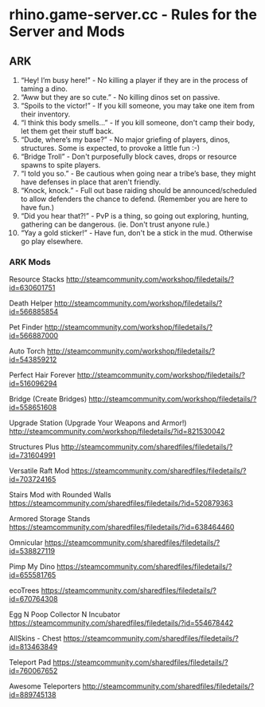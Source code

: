 # rhino.game-server.cc - Rules for the Server and Mods

## ARK

1. “Hey! I’m busy here!” - No killing a player if they are in the process of taming a dino.
2. “Aww but they are so cute.” - No killing dinos set on passive.
3. “Spoils to the victor!” - If you kill someone, you may take one item from their inventory.
4. “I think this body smells…” - If you kill someone, don't camp their body, let them get their stuff back.
5. “Dude, where’s my base?” - No major griefing of players, dinos, structures. Some is expected, to provoke a little fun :-)
6. “Bridge Troll” - Don't purposefully block caves, drops or resource spawns to spite players.
7. “I told you so.” - Be cautious when going near a tribe’s base, they might have defenses in place that aren't friendly.
8. “Knock, knock.” - Full out base raiding should be announced/scheduled to allow defenders the chance to defend. (Remember you are here to have fun.)
9. “Did you hear that?!” - PvP is a thing, so going out exploring, hunting, gathering can be dangerous. (ie. Don't trust anyone rule.)
10. “Yay a gold sticker!” - Have fun, don't be a stick in the mud. Otherwise go play elsewhere.

### ARK Mods

Resource Stacks
http://steamcommunity.com/workshop/filedetails/?id=630601751

Death Helper
http://steamcommunity.com/workshop/filedetails/?id=566885854

Pet Finder
http://steamcommunity.com/workshop/filedetails/?id=566887000

Auto Torch
http://steamcommunity.com/workshop/filedetails/?id=543859212

Perfect Hair Forever
http://steamcommunity.com/workshop/filedetails/?id=516096294

Bridge (Create Bridges)
http://steamcommunity.com/workshop/filedetails/?id=558651608

Upgrade Station (Upgrade Your Weapons and Armor!)
http://steamcommunity.com/workshop/filedetails/?id=821530042

Structures Plus
http://steamcommunity.com/sharedfiles/filedetails/?id=731604991

Versatile Raft Mod
https://steamcommunity.com/sharedfiles/filedetails/?id=703724165

Stairs Mod with Rounded Walls
https://steamcommunity.com/sharedfiles/filedetails/?id=520879363

Armored Storage Stands
https://steamcommunity.com/sharedfiles/filedetails/?id=638464460

Omnicular
https://steamcommunity.com/sharedfiles/filedetails/?id=538827119

Pimp My Dino
https://steamcommunity.com/sharedfiles/filedetails/?id=655581765

ecoTrees
https://steamcommunity.com/sharedfiles/filedetails/?id=670764308

Egg N Poop Collector N Incubator
https://steamcommunity.com/sharedfiles/filedetails/?id=554678442

AllSkins - Chest
https://steamcommunity.com/sharedfiles/filedetails/?id=813463849

Teleport Pad
https://steamcommunity.com/sharedfiles/filedetails/?id=760067652

Awesome Teleporters
http://steamcommunity.com/sharedfiles/filedetails/?id=889745138

